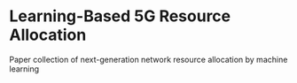 # Learning-Based 5G Resource Allocation
Paper collection of next-generation network resource allocation by machine learning
